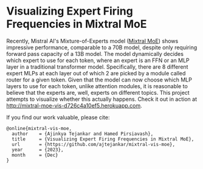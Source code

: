 # Visualizing Expert Firing Frequencies in Mixtral MoE

Recently, Mistral AI's Mixture-of-Experts model ([Mixtral MoE](https://mistral.ai/news/mixtral-of-experts/)) shows impressive performance, comparable to a 70B model, despite only requiring forward pass capacity of a 13B model. The model dynamically decides which expert to use for each token, where an expert is an FFN or an MLP layer in a traditional transformer model. Specifically, there are 8 different expert MLPs at each layer out of which 2 are picked by a module called router for a given token. Given that the model can now choose which MLP layers to use for each token, unlike attention modules, it is reasonable to believe that the experts are, well, experts on different topics. This project attempts to visualize whether this actually happens. Check it out in action at http://mixtral-moe-vis-d726c4a10ef5.herokuapp.com.

If you find our work valuable, please cite:

```
@online{mixtral-vis-moe,
  author    = {Ajinkya Tejankar and Hamed Pirsiavash},
  title     = {Visualizing Expert Firing Frequencies in Mixtral MoE},
  url       = {https://github.com/ajtejankar/mixtral-vis-moe},
  year      = {2023},
  month     = {Dec}
}
```
